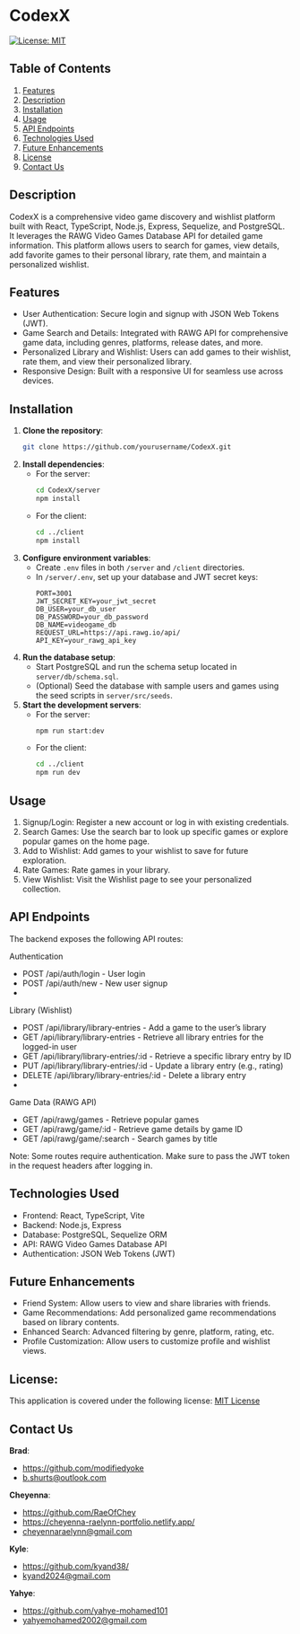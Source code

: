 # CodexX

 [![License: MIT](https://img.shields.io/badge/License-MIT-yellow.svg)](https://opensource.org/licenses/MIT)

## Table of Contents

1. [Features](#Features)
2. [Description](#description)
3. [Installation](#installation)
4. [Usage](#Usage)
5. [API Endpoints](#APIEndpoints)
6. [Technologies Used](#TechnologiesUsed)
7. [Future Enhancements](#FutureEnhancements)
8. [License](#License)
9. [Contact Us](#ContactUs)

## Description
CodexX is a comprehensive video game discovery and wishlist platform built with React, TypeScript, Node.js, Express, Sequelize, and PostgreSQL. It leverages the RAWG Video Games Database API for detailed game information. This platform allows users to search for games, view details, add favorite games to their personal library, rate them, and maintain a personalized wishlist.

## Features
- User Authentication: Secure login and signup with JSON Web Tokens (JWT).
- Game Search and Details: Integrated with RAWG API for comprehensive game data, including genres, platforms, release dates, and more.
- Personalized Library and Wishlist: Users can add games to their wishlist, rate them, and view their personalized library.
- Responsive Design: Built with a responsive UI for seamless use across devices. 

## Installation

1. **Clone the repository**:
    ```bash
    git clone https://github.com/yourusername/CodexX.git
    ```
2. **Install dependencies**:
   - For the server:
     ```bash
     cd CodexX/server
     npm install
     ```
   - For the client:
     ```bash
     cd ../client
     npm install
     ```
3. **Configure environment variables**:
   - Create `.env` files in both `/server` and `/client` directories.
   - In `/server/.env`, set up your database and JWT secret keys:
     ```plaintext
     PORT=3001
     JWT_SECRET_KEY=your_jwt_secret
     DB_USER=your_db_user
     DB_PASSWORD=your_db_password
     DB_NAME=videogame_db
     REQUEST_URL=https://api.rawg.io/api/
     API_KEY=your_rawg_api_key
     ```
4. **Run the database setup**:
   - Start PostgreSQL and run the schema setup located in `server/db/schema.sql`.
   - (Optional) Seed the database with sample users and games using the seed scripts in `server/src/seeds`.
5. **Start the development servers**:
   - For the server:
     ```bash
     npm run start:dev
     ```
   - For the client:
     ```bash
     cd ../client
     npm run dev
     ```

## Usage
1. Signup/Login: Register a new account or log in with existing credentials.
2. Search Games: Use the search bar to look up specific games or explore popular games on the home page.
3. Add to Wishlist: Add games to your wishlist to save for future exploration.
4. Rate Games: Rate games in your library.
5. View Wishlist: Visit the Wishlist page to see your personalized collection.

## API Endpoints
The backend exposes the following API routes:

Authentication
- POST /api/auth/login - User login
- POST /api/auth/new - New user signup
- 
Library (Wishlist)
- POST /api/library/library-entries - Add a game to the user’s library
- GET /api/library/library-entries - Retrieve all library entries for the logged-in user
- GET /api/library/library-entries/:id - Retrieve a specific library entry by ID
- PUT /api/library/library-entries/:id - Update a library entry (e.g., rating)
- DELETE /api/library/library-entries/:id - Delete a library entry
- 
Game Data (RAWG API)
- GET /api/rawg/games - Retrieve popular games
- GET /api/rawg/game/:id - Retrieve game details by game ID
- GET /api/rawg/game/:search - Search games by title

Note: Some routes require authentication. Make sure to pass the JWT token in the request headers after logging in.

## Technologies Used
- Frontend: React, TypeScript, Vite
- Backend: Node.js, Express
- Database: PostgreSQL, Sequelize ORM
- API: RAWG Video Games Database API
- Authentication: JSON Web Tokens (JWT)

## Future Enhancements
- Friend System: Allow users to view and share libraries with friends.
- Game Recommendations: Add personalized game recommendations based on library contents.
- Enhanced Search: Advanced filtering by genre, platform, rating, etc.
- Profile Customization: Allow users to customize profile and wishlist views.

## License:
This application is covered under the following license: [MIT License](https://www.gnu.org/licenses/gpl-3.0)

## Contact Us
**Brad**:
- https://github.com/modifiedyoke
- b.shurts@outlook.com

**Cheyenna**:
- https://github.com/RaeOfChey
- https://cheyenna-raelynn-portfolio.netlify.app/
- cheyennaraelynn@gmail.com

**Kyle**:
- https://github.com/kyand38/
- kyand2024@gmail.com

**Yahye**:
- https://github.com/yahye-mohamed101
- yahyemohamed2002@gmail.com
